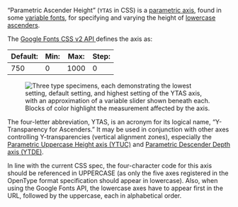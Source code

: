 
“Parametric Ascender Height” (`YTAS` in CSS) is a [parametric axis](/glossary/parametric_axis), found in some [variable fonts](/glossary/variable_fonts), for specifying and varying the height of [lowercase](/glossary/uppercase_lowercase) [ascenders](/glossary/ascenders_descenders).

The [Google Fonts CSS v2 API ](https://developers.google.com/fonts/docs/css2) defines the axis as:

| Default: | Min: | Max: | Step: |
| --- | --- | --- | --- |
| 750 | 0 | 1000 | 0 |

<figure>

![Three type specimens, each demonstrating the lowest setting, default setting, and highest setting of the YTAS axis, with an approximation of a variable slider shown beneath each. Blocks of color highlight the measurement affected by the axis.](images/thumbnail.svg)

</figure>

The four-letter abbreviation, YTAS, is an acronym for its logical name, “Y-Transparency for Ascenders.” It may be used in conjunction with other axes controlling Y-transparencies (vertical alignment zones), especially the [Parametric Uppercase Height axis (YTUC)](/glossary/ytuc_axis) and [Parametric Descender Depth axis (YTDE)](/glossary/ytde_axis).

In line with the current CSS spec, the four-character code for this axis should be referenced in UPPERCASE (as only the five axes registered in the OpenType format specification should appear in lowercase). Also, when using the Google Fonts API, the lowercase axes have to appear first in the URL, followed by the uppercase, each in alphabetical order.
